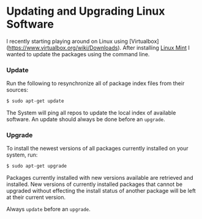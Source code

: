 # Updating and Upgrading Linux Software


I recently starting playing around on Linux using [Virtualbox] (https://www.virtualbox.org/wiki/Downloads). After installing [Linux Mint](http://www.linuxmint.com/) I wanted to update the packages using the command line. 

### Update

Run the following to resynchronize all of package index files from their sources:

```bash
$ sudo apt-get update
```
The System will ping all repos to update the local index of available software. An update should always be done before an `upgrade`.

### Upgrade

To install the newest versions of all packages currently installed on your system, run:

```bash
$ sudo apt-get upgrade
```
Packages currently installed with new versions available are retrieved and installed. New versions of currently installed packages that cannot be upgraded without effecting the install status of another package will be left at their current version. 

Always `update` before an `upgrade`.
